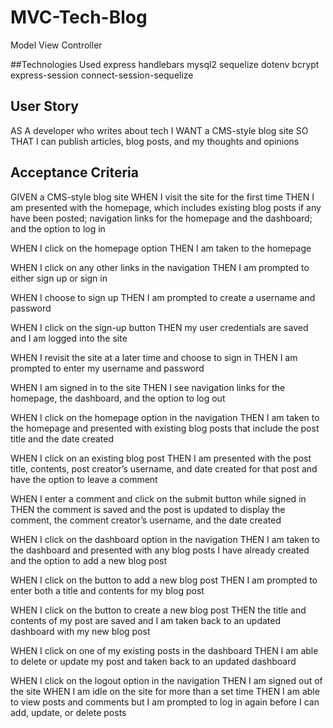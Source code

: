 # MVC-Tech-Blog
Model View Controller

##Technologies Used
express handlebars
mysql2
sequelize
dotenv
bcrypt
express-session
connect-session-sequelize

## User Story
AS A developer who writes about tech
I WANT a CMS-style blog site
SO THAT I can publish articles, blog posts, and my thoughts and opinions

## Acceptance Criteria
GIVEN a CMS-style blog site
WHEN I visit the site for the first time
THEN I am presented with the homepage, which includes existing blog posts if any have been posted; navigation links for the homepage and the dashboard; and the option to log in
    <!-- create moustache homepage
    display info from api get route for existing blog posts
    display navigation links to homepage and dashboard
    have log in button  -->


WHEN I click on the homepage option
THEN I am taken to the homepage
    <!-- button -->
        <!-- change document location to / -->

WHEN I click on any other links in the navigation
THEN I am prompted to either sign up or sign in
<!-- 2 Buttons -->

WHEN I choose to sign up
THEN I am prompted to create a username and password
    <!-- Create log in page -->
    <!-- Use input fields and event listeners. Store variables in session -->

WHEN I click on the sign-up button
THEN my user credentials are saved and I am logged into the site
    <!-- Create submit button -->
    <!-- add an event listener -->
    <!-- Use text from input fields -->

WHEN I revisit the site at a later time and choose to sign in
THEN I am prompted to enter my username and password
    <!-- Use session. This only applies if the session has expired. -->

WHEN I am signed in to the site
THEN I see navigation links for the homepage, the dashboard, and the option to log out
    <!-- Once logged in, change document location to homepage -->

WHEN I click on the homepage option in the navigation
THEN I am taken to the homepage and presented with existing blog posts that include the post title and the date created
    <!-- homepage will fetch an api/blogs GET request, and publish info using express and handlebars -->

WHEN I click on an existing blog post
THEN I am presented with the post title, contents, post creator’s username, and date created for that post and have the option to leave a comment
    <!-- create blog post partial -->
    <!-- upon click of blog post, display blog post partial with the post title, contents, post creator's name, and the date displayed in place of the moustaches-->
    <!-- Comment input box -->
        

WHEN I enter a comment and click on the submit button while signed in
THEN the comment is saved and the post is updated to display the comment, the comment creator’s username, and the date created
    <!-- Comment submit button -->
        <!-- fetch api/comments/put request -->
        <!-- update comments display of blog partial on display -->
    <!-- Clear button for comment input field -->

WHEN I click on the dashboard option in the navigation
THEN I am taken to the dashboard and presented with any blog posts I have already created and the option to add a new blog post
    <!-- Dashboard button -->
        <!-- Wil display blog posts user has already created, as well as a new blog post button -->

WHEN I click on the button to add a new blog post
THEN I am prompted to enter both a title and contents for my blog post
    <!-- new blog post button -->
    <!-- will remove 'hidden' class from blogpost input fields and buttons -->

WHEN I click on the button to create a new blog post
THEN the title and contents of my post are saved and I am taken back to an updated dashboard with my new blog post
    <!-- 'leave comment' button -->
        <!-- fetch api/comments put request -->
        <!-- refreshes page, which automatically updates the comments section -->

WHEN I click on one of my existing posts in the dashboard
THEN I am able to delete or update my post and taken back to an updated dashboard
    <!-- clicking on a blog post, will take you to it's partial -->
    <!-- clicking on a ... button will ask user if they want to delete or update post -->
        <!-- delete will delete post and take user back to homepage -->
        <!-- update will take you to create-blog-post partial with filled out input fields -->

WHEN I click on the logout option in the navigation
THEN I am signed out of the site
    <!-- log out button -->
WHEN I am idle on the site for more than a set time
THEN I am able to view posts and comments but I am prompted to log in again before I can add, update, or delete posts
    <!-- if session is over, view only. remove event listeners from submit buttons. -->